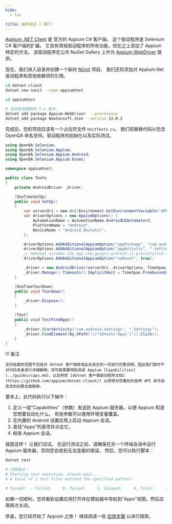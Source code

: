 ```yaml
---
hide:
  - toc

title: 编写测试 (.NET)
---
```


[Appium .NET Client](https://github.com/appium/dotnet-client/) 是
官方的 Appium C# 客户端。 这个驱动程序是 Selenium C# 客户端的扩展。 它具有常规驱动程序的所有功能，但在之上添加了 Appium 特定的方法。 该驱动程序在公共 NuGet Gallery 上作为 [Appium.WebDriver](https://www.nuget.org/packages/Appium.WebDriver/) 提供。

现在，我们进入目录并创建一个新的 [NUnit](https://nunit.org/) 项目。 我们还将添加对 Appium.Net 驱动程序和其他依赖项的引用。

```bash
cd dotnet-client
dotnet new nunit --name appiumtest

cd appiumtest

# 这将安装最新的 5.x 版本
dotnet add package Appium.WebDriver  --prerelease
dotnet add package Newtonsoft.Json --version 13.0.3
```

完成后，您的项目应该有一个占位符文件 `UnitTest1.cs`。 我们将替换代码以包含 OpenQA 命名空间、驱动程序的初始化以及实际测试。

```C# title="UnitTest1.cs"
using OpenQA.Selenium;
using OpenQA.Selenium.Appium;
using OpenQA.Selenium.Appium.Android;
using OpenQA.Selenium.Appium.Enums;

namespace appiumtest;

public class Tests
{
    private AndroidDriver _driver;

    [OneTimeSetUp]
    public void SetUp()
    {
        var serverUri = new Uri(Environment.GetEnvironmentVariable("APPIUM_HOST") ?? "http://127.0.0.1:4723/");
        var driverOptions = new AppiumOptions() {
            AutomationName = AutomationName.AndroidUIAutomator2,
            PlatformName = "Android",
            DeviceName = "Android Emulator",
        };

        driverOptions.AddAdditionalAppiumOption("appPackage", "com.android.settings");
        driverOptions.AddAdditionalAppiumOption("appActivity", ".Settings");
        // NoReset assumes the app com.google.android is preinstalled on the emulator
        driverOptions.AddAdditionalAppiumOption("noReset", true);

        _driver = new AndroidDriver(serverUri, driverOptions, TimeSpan.FromSeconds(180));
        _driver.Manage().Timeouts().ImplicitWait = TimeSpan.FromSeconds(10);
    }

    [OneTimeTearDown]
    public void TearDown()
    {
        _driver.Dispose();
    }

    [Test]
    public void TestFindApps()
    {
        _driver.StartActivity("com.android.settings", ".Settings");
        _driver.FindElement(By.XPath("//*[@text='Apps']")).Click();
    }
}
```

!!! 备注

```
这份指南的范围不包括对 dotnet 客户端库或此处发生的一切进行完整说明，因此我们暂时不对代码本身进行详细解释。您可能需要特别阅读 Appium [Capabilities](../guides/caps.md)，以及熟悉 [dotnet 客户端驱动程序文档](https://github.com/appium/dotnet-client/) 以获得对您看到的各种 API 命令及其目的的更全面解释。
```

基本上，此代码执行以下操作：

1. 定义一组"Capabilities"（参数）发送到 Appium 服务器，以便 Appium 知道您想要自动化什么。 有些参数可以使用环境变量覆盖。
2. 在内置的 Android 设置应用上启动 Appium 会话。
3. 查找"Apps"列表项并点击它。
4. 结束 Appium 会话。

就是这样！ 让我们试试。 在运行测试之前，请确保在另一个终端会话中运行 Appium 服务器，否则您会收到无法连接的错误。 然后，您可以执行脚本：

```bash
dotnet test

# 示例输出：
# Starting test execution, please wait...
# A total of 1 test files matched the specified pattern.

# Passed!  - Failed:     0, Passed:     1, Skipped:     0, Total:     1, Duration: 323 ms - appiumtest.dll (net7.0)
```

如果一切顺利，您将看到设置应用打开并在模拟器中导航到"Apps"视图，然后应用再次关闭。

恭喜，您已经开始了 Appium 之旅！ 继续阅读一些 [后续步骤](./next-steps.md) 以进行探索。
